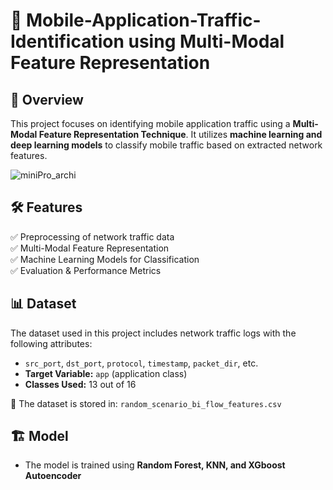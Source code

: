 # 📡 Mobile-Application-Traffic-Identification using Multi-Modal Feature Representation  

## 🚀 Overview  
This project focuses on identifying mobile application traffic using a **Multi-Modal Feature Representation Technique**. It utilizes **machine learning and deep learning models** to classify mobile traffic based on extracted network features.  

![miniPro_archi](https://github.com/user-attachments/assets/c53c9365-f071-423f-b197-c9913003c1cd) 

## 🛠 Features  
✅ Preprocessing of network traffic data  
✅ Multi-Modal Feature Representation  
✅ Machine Learning Models for Classification  
✅ Evaluation & Performance Metrics  

## 📊 Dataset  
The dataset used in this project includes network traffic logs with the following attributes:  
- `src_port`, `dst_port`, `protocol`, `timestamp`, `packet_dir`, etc.  
- **Target Variable:** `app` (application class)  
- **Classes Used:** 13 out of 16  

📌 The dataset is stored in: `random_scenario_bi_flow_features.csv`  

## 🏗 Model  
- The model is trained using **Random Forest, KNN, and XGboost Autoencoder**  

